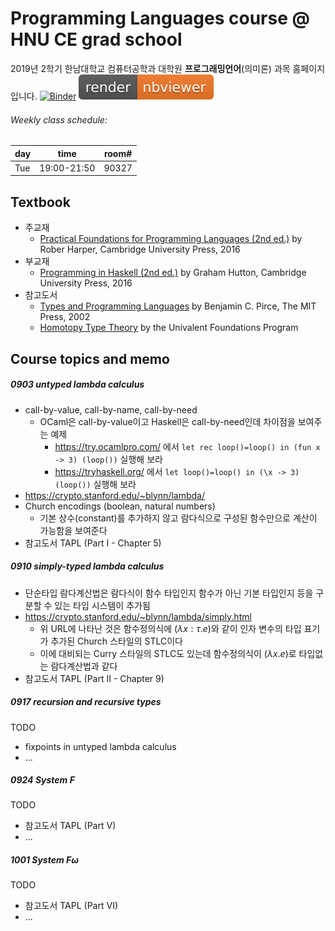 # Programming Languages course @ HNU CE grad school
2019년 2학기 한남대학교 컴퓨터공학과 대학원 **프로그래밍언어**(의미론) 과목 홈페이지입니다.
[![Binder](https://mybinder.org/badge_logo.svg)](https://mybinder.org/v2/gh/hnu-pl/grad-pl2019fall/master?urlpath=lab)
[![NBviewer](./nbviewer_badge.svg)](https://nbviewer.jupyter.org/github/hnu-pl/grad-pl2019fall/tree/master/)


###### Weekly class schedule:
| day |   time      | room#  |
|-----|-------------|--------|
| Tue | 19:00-21:50 | 90327  |

<!-- [Hi-Class 과목 페이지로 바로가기](https://hiclass.hannam.ac.kr/courses/9273) -->

## Textbook
* 주교재
    - [Practical Foundations for Programming Languages (2nd ed.)](https://www.cs.cmu.edu/~rwh/pfpl/) by Rober Harper, Cambridge University Press, 2016
* 부교재
    - [Programming in Haskell (2nd ed.)](http://www.cs.nott.ac.uk/~pszgmh/pih.html) by Graham Hutton, Cambridge University Press, 2016
* 참고도서
    - [Types and Programming Languages](https://www.cis.upenn.edu/~bcpierce/tapl/) by Benjamin C. Pirce, The MIT Press, 2002
    - [Homotopy Type Theory](https://homotopytypetheory.org/book/) by the Univalent Foundations Program

## Course topics and memo

##### 0903 untyped lambda calculus
 * call-by-value, call-by-name, call-by-need
     - OCaml은 call-by-value이고 Haskell은 call-by-need인데 차이점을 보여주는 예제
         * https://try.ocamlpro.com/ 에서 `let rec loop()=loop() in (fun x -> 3) (loop())` 실행해 보라
         * https://tryhaskell.org/ 에서 `let loop()=loop() in (\x -> 3) (loop())` 실행해 보라
 * https://crypto.stanford.edu/~blynn/lambda/
 * Church encodings (boolean, natural numbers)
     - 기본 상수(constant)를 추가하지 않고 람다식으로 구성된 함수만으로 계산이 가능함을 보여준다
 * 참고도서 TAPL (Part I - Chapter 5)

##### 0910 simply-typed lambda calculus
 * 단순타입 람다계산법은 람다식이 함수 타입인지 함수가 아닌 기본 타입인지 등을 구분할 수 있는 타입 시스템이 추가됨
 * https://crypto.stanford.edu/~blynn/lambda/simply.html
     - 위 URL에 나타난 것은 함수정의식에 $(\lambda x:\tau.e)$와 같이 인자 변수의 타입 표기가 추가된 Church 스타일의 STLC이다
     - 이에 대비되는 Curry 스타일의 STLC도 있는데 함수정의식이 $(\lambda x.e)$로 타입없는 람다계산법과 같다
 * 참고도서 TAPL (Part II - Chapter 9)

##### 0917 recursion and recursive types
TODO
 * fixpoints in untyped lambda calculus 
 * ...

##### 0924 System F
TODO
 * 참고도서 TAPL (Part V)
 * ...
 
##### 1001 System Fω
TODO
 * 참고도서 TAPL (Part VI)
 * ...
